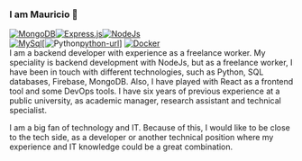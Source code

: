 ### I am Mauricio  👋
[![MongoDB][mongodb-shield]][mongoDB-url][![Express.js][expressjs-shield]][expressjs-url][![NodeJs][nodejs-shield]][node-url]<br/>
[![MySql][mysql-shield]][mysql-url][![Python][python-shield][python-url]]
[![Docker][docker-shield]][docker-url] <br/>
I am a backend developer with experience as a freelance worker. 
My speciality is backend development with NodeJs, but as a freelance worker, I have been in touch with different technologies, such as Python, SQL databases, Firebase, MongoDB. 
Also, I have played with React as a frontend tool and some DevOps tools. 
I have six years of previous experience at a public university, as academic manager, research assistant and technical specialist.

I am a big fan of technology and IT. Because of this, I would like to be close to the tech side, as a developer or another technical position where my experience and IT knowledge could be a great combination.



<!--
**molro/molro** is a ✨ _special_ ✨ repository because its `README.md` (this file) appears on your GitHub profile.

Here are some ideas to get you started:

- 🔭 I’m currently working on ...
- 🌱 I’m currently learning ...
- 👯 I’m looking to collaborate on ...
- 🤔 I’m looking for help with ...
- 💬 Ask me about ...
- 📫 How to reach me: ...
- 😄 Pronouns: ...
- ⚡ Fun fact: ...
-->
[nodejs-shield]: https://img.shields.io/badge/node.js-6DA55F?style=for-the-badge&logo=node.js&logoColor=white
[node-url]: https://nodejs.org/en/
[expressjs-shield]: https://img.shields.io/badge/express.js-%23404d59.svg?style=for-the-badge&logo=express&logoColor=%2361DAFB
[expressjs-url]: https://expressjs.com
[mongoDB-shield]: https://img.shields.io/badge/MongoDB-%234ea94b.svg?style=for-the-badge&logo=mongodb&logoColor=white
[mongoDB-url]: https://www.mongodb.com

[python-shield]:https://img.shields.io/badge/python-3670A0?style=for-the-badge&logo=python&logoColor=ffdd54
[python-url]:https://www.python.org
[mysql-shield]:https://img.shields.io/badge/mysql-%2300f.svg?style=for-the-badge&logo=mysql&logoColor=white
[mysql-url]:https://www.mysql.com



[mongoose-shield]: https://img.shields.io/badge/mongoose-6.6.5-red
[mongoose-url]: https://mongoosejs.com


[docker-shield]:https://img.shields.io/badge/docker-%230db7ed.svg?style=for-the-badge&logo=docker&logoColor=white
[docker-url]: https://www.docker.com
